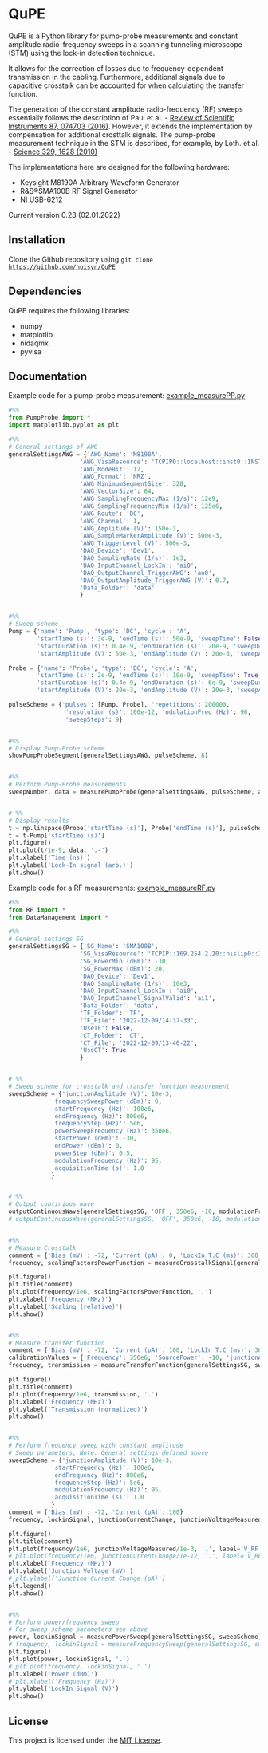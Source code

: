 # QuPE
QuPE is a Python library for pump-probe measurements and constant amplitude radio-frequency sweeps in a scanning tunneling microscope (STM) using the lock-in detection technique.

It allows for the correction of losses due to frequency-dependent transmission in the cabling. Furthermore, additional signals due to capacitive crosstalk can be accounted for when calculating the transfer function.

The generation of the constant amplitude radio-frequency (RF) sweeps essentially follows the description of Paul et al. - [Review of Scientific Instruments 87, 074703 (2016)](https://doi.org/10.1063/1.4955446). However, it extends the implementation by compensation for additional crosttalk signals. The pump-probe measurement technique in the STM is described, for example, by Loth. et al. - [Science 329, 1628 (2010)](https://doi.org/10.1126/science.1191688)

The implementations here are designed for the following hardware:
- Keysight M8190A Arbitrary Waveform Generator
- R&S®SMA100B RF Signal Generator
- NI USB-6212

Current version 0.23 (02.01.2022)

## Installation
Clone the Github repository using
<code>git clone https://github.com/noisyn/QuPE</code>

## Dependencies
QuPE requires the following libraries:
- numpy
- matplotlib
- nidaqmx
- pyvisa

## Documentation
Example code for a pump-probe measurement: [example_measurePP.py](example_measurePP.py)
```python
#%%
from PumpProbe import *
import matplotlib.pyplot as plt

#%%
# General settings of AWG
generalSettingsAWG = {'AWG_Name': 'M8190A',
                    'AWG_VisaResource': 'TCPIP0::localhost::inst0::INSTR',
                    'AWG_ModeBit': 12,
                    'AWG_Format': 'NRZ',
                    'AWG_MinimumSegmentSize': 320,
                    'AWG_VectorSize': 64,
                    'AWG_SamplingFrequencyMax (1/s)': 12e9,
                    'AWG_SamplingFrequencyMin (1/s)': 125e6,
                    'AWG_Route': 'DC',
                    'AWG_Channel': 1,
                    'AWG_Amplitude (V)': 150e-3,
                    'AWG_SampleMarkerAmplitude (V)': 500e-3,
                    'AWG_TriggerLevel (V)': 500e-3,
                    'DAQ_Device': 'Dev1',
                    'DAQ_SamplingRate (1/s)': 1e3,
                    'DAQ_InputChannel_LockIn': 'ai0',
                    'DAQ_OutputChannel_TriggerAWG': 'ao0',
                    'DAQ_OutputAmplitude_TriggerAWG (V)': 0.7,
                    'Data_Folder': 'data'
                    }


#%%
# Sweep scheme
Pump = {'name': 'Pump', 'type': 'DC', 'cycle': 'A',
        'startTime (s)': 3e-9, 'endTime (s)': 50e-9, 'sweepTime': False,
        'startDuration (s)': 0.4e-9, 'endDuration (s)': 20e-9, 'sweepDuration': False,
        'startAmplitude (V)': 50e-3, 'endAmplitude (V)': 20e-3, 'sweepAmplitude': False}

Probe = {'name': 'Probe', 'type': 'DC', 'cycle': 'A',
        'startTime (s)': 2e-9, 'endTime (s)': 10e-9, 'sweepTime': True,
        'startDuration (s)': 0.4e-9, 'endDuration (s)': 6e-9, 'sweepDuration': False,
        'startAmplitude (V)': 20e-3, 'endAmplitude (V)': 20e-3, 'sweepAmplitude': False}

pulseScheme = {'pulses': [Pump, Probe], 'repetitions': 200000, 
                'resolution (s)': 100e-12, 'odulationFreq (Hz)': 90,
                'sweepSteps': 9}


#%%
# Display Pump-Probe scheme
showPumpProbeSegment(generalSettingsAWG, pulseScheme, 8)


#%%
# Perform Pump-Probe measurements
sweepNumber, data = measurePumpProbe(generalSettingsAWG, pulseScheme, acquisitionTime=2, settlingTime=2)


# %%
# Display results
t = np.linspace(Probe['startTime (s)'], Probe['endTime (s)'], pulseScheme['sweepSteps'])
t = t-Pump['startTime (s)']
plt.figure()
plt.plot(t/1e-9, data, '.-')
plt.xlabel('Time (ns)')
plt.ylabel('Lock-In signal (arb.)')
plt.show()
```

Example code for a RF measurements: [example_measureRF.py](example_measureRF.py)
```python
#%%
from RF import *
from DataManagement import *

#%%
# General settings SG
generalSettingsSG = {'SG_Name': 'SMA100B',
                    'SG_VisaResource': 'TCPIP::169.254.2.20::hislip0::INSTR',
                    'SG_PowerMin (dBm)': -30,
                    'SG_PowerMax (dBm)': 20,
                    'DAQ_Device': 'Dev1',
                    'DAQ_SamplingRate (1/s)': 10e3,
                    'DAQ_InputChannel_LockIn': 'ai0',
                    'DAQ_InputChannel_SignalValid': 'ai1',
                    'Data_Folder': 'data',
                    'TF_Folder': 'TF',
                    'TF_File': '2022-12-09/14-37-33',
                    'UseTF': False,
                    'CT_Folder': 'CT',
                    'CT_File': '2022-12-09/13-40-22',
                    'UseCT': True
                    }


# %%
# Sweep scheme for crosstalk and transfer function measurement
sweepScheme = {'junctionAmplitude (V)': 10e-3,
            'frequencySweepPower (dBm)': 0,
            'startFrequency (Hz)': 100e6,
            'endFrequency (Hz)': 800e6,
            'frequencyStep (Hz)': 5e6,
            'powerSweepFrequency (Hz)': 350e6,
            'startPower (dBm)': -30,
            'endPower (dBm)': 0,
            'powerStep (dBm)': 0.5,
            'modulationFrequency (Hz)': 95,
            'acquisitionTime (s)': 1.0
            }


# %%
# Output continious wave
outputContinuousWave(generalSettingsSG, 'OFF', 350e6, -10, modulationFrequency=None)
# outputContinuousWave(generalSettingsSG, 'OFF', 350e6, -10, modulationFrequency=95)


#%%
# Measure Crosstalk
comment = {'Bias (mV)': -72, 'Current (pA)': 0, 'LockIn T.C (ms)': 300, 'LockIn Sens. (mV)': 20, 'Amplifier': 'Femto'}
frequency, scalingFactorsPowerFunction = measureCrosstalkSignal(generalSettingsSG, sweepScheme, comment)

plt.figure()
plt.title(comment)
plt.plot(frequency/1e6, scalingFactorsPowerFunction, '.')
plt.xlabel('Frequency (MHz)')
plt.ylabel('Scaling (relative)')
plt.show()


#%%
# Measure transfer function
comment = {'Bias (mV)': -72, 'Current (pA)': 100, 'LockIn T.C (ms)': 300, 'LockIn Sens. (mV)': 20, 'Amplifier': 'Femto'}
calibrationValues = {'Frequency': 350e6, 'SourcePower': -10, 'junctionAmplitude (V)': 15e-3, 'CurrentChange': 2.1e-12}
frequency, transmission = measureTransferFunction(generalSettingsSG, sweepScheme, calibrationValues, comment, iterations=1)

plt.figure()
plt.title(comment)
plt.plot(frequency/1e6, transmission, '.')
plt.xlabel('Frequency (MHz)')
plt.ylabel('Transmission (normalized)')
plt.show()


#%%
# Perform frequency sweep with constant amplitude
# Sweep parameters, Note: General settings defined above
sweepScheme = {'junctionAmplitude (V)': 10e-3,
            'startFrequency (Hz)': 100e6,
            'endFrequency (Hz)': 800e6,
            'frequencyStep (Hz)': 5e6,
            'modulationFrequency (Hz)': 95,
            'acquisitionTime (s)': 1.0
            }
comment = {'Bias (mV)': -72, 'Current (pA)': 100}
frequency, lockinSignal, junctionCurrentChange, junctionVoltageMeasured = measureConstantAmplitudeSweep(generalSettingsSG, sweepScheme, comment)

plt.figure()
plt.title(comment)
plt.plot(frequency/1e6, junctionVoltageMeasured/1e-3, '.', label='V_RF = {} mV'.format(sweepScheme['junctionAmplitude (V)']/1e-3))
# plt.plot(frequency/1e6, junctionCurrentChange/1e-12, '.', label='V_RF = {} mV'.format(sweepScheme['junctionAmplitude (V)']/1e-3))
plt.xlabel('Frequency (MHz)')
plt.ylabel('Junction Voltage (mV)')
# plt.ylabel('Junction Current Change (pA)')
plt.legend()
plt.show()


#%%
# Perform power/frequency sweep
# For sweep scheme parameters see above
power, lockinSignal = measurePowerSweep(generalSettingsSG, sweepScheme)
# frequency, lockinSignal = measureFrequencySweep(generalSettingsSG, sweepScheme)
plt.figure()
plt.plot(power, lockinSignal, '.')
# plt.plot(frequency, lockinSignal, '.')
plt.xlabel('Power (dBm)')
# plt.xlabel('Frequency (Hz)')
plt.ylabel('LockIn Signal (V)')
plt.show()
```

## License
This project is licensed under the [MIT License](LICENSE).
